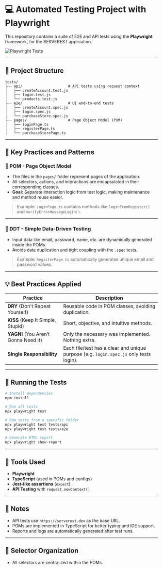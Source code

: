 
# 💻 Automated Testing Project with Playwright

This repository contains a suite of E2E and API tests using the **Playwright** framework, for the SERVEREST application.

![Playwright Tests](https://github.com/renanmsf11/playwright-api-e2e-automation-serverest-tests/actions/workflows/playwright.yml/badge.svg?branch=main)

---

## 🧱 Project Structure

```
tests/
├── api/                     # API tests using request context
│   ├── createAccount.test.js
│   ├── login.test.js
│   └── products.test.js
├── e2e/                     # UI end-to-end tests
│   ├── createAccount.spec.js
│   ├── login.spec.js
│   └── purchaseStore.spec.js
├── pages/                   # Page Object Model (POM)
│   ├── loginPage.ts
│   ├── registerPage.ts
│   └── purchaseStorePage.ts
```

---

## 🎯 Key Practices and Patterns

### 📌 POM - Page Object Model
- The files in the `pages/` folder represent pages of the application.
- All selectors, actions, and interactions are encapsulated in their corresponding classes.
- **Goal:** Separate interaction logic from test logic, making maintenance and method reuse easier.

> Example: `LoginPage.ts` contains methods like `loginFromRegister()` and `verifyErrorMessageLogin()`.

---

### 📌 DDT - Simple Data-Driven Testing
- Input data like email, password, name, etc. are dynamically generated inside the POMs.
- Avoids data duplication and tight coupling with the `.spec` tests.

> Example: `RegisterPage.ts` automatically generates unique email and password values.

---

## 💡 Best Practices Applied

| Practice  | Description |
|----------|-------------|
| **DRY** (Don't Repeat Yourself) | Reusable code in POM classes, avoiding duplication. |
| **KISS** (Keep It Simple, Stupid) | Short, objective, and intuitive methods. |
| **YAGNI** (You Aren’t Gonna Need It) | Only the necessary was implemented. Nothing extra. |
| **Single Responsibility** | Each file/test has a clear and unique purpose (e.g. `login.spec.js` only tests login). |

---

## 🚀 Running the Tests

```bash
# Install dependencies
npm install

# Run all tests
npx playwright test

# Run tests from a specific folder
npx playwright test tests/api
npx playwright test tests/e2e

# Generate HTML report
npx playwright show-report
```

---

## 🔧 Tools Used

- **Playwright**
- **TypeScript** (used in POMs and configs)
- **Jest-like assertions** (`expect`)
- **API Testing** with `request.newContext()`

---

## 📌 Notes

- API tests use `https://serverest.dev` as the base URL.
- POMs are implemented in TypeScript for better typing and IDE support.
- Reports and logs are automatically generated after test runs.

---

## 📂 Selector Organization

- All selectors are centralized within the POMs.
